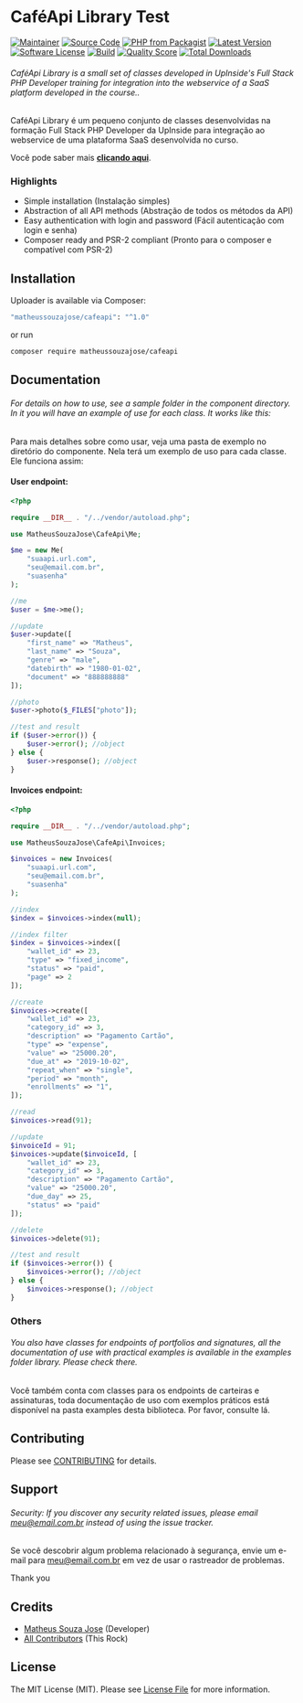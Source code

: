 # CaféApi Library Test

[![Maintainer](http://img.shields.io/badge/maintainer-@matheus_souzajose-blue.svg?style=flat-square)](https://www.instagram.com/matheus_souzajose)
[![Source Code](http://img.shields.io/badge/source-matheussouzajose/cafeapi-blue.svg?style=flat-square)](https://github.com/matheussouzajose/cafeapi)
[![PHP from Packagist](https://img.shields.io/packagist/php-v/matheussouzajose/cafeapi.svg?style=flat-square)](https://packagist.org/packages/matheussouzajose/cafeapi)
[![Latest Version](https://img.shields.io/github/release/matheussouzajose/cafeapi.svg?style=flat-square)](https://github.com/matheussouzajose/cafeapi/releases)
[![Software License](https://img.shields.io/badge/license-MIT-brightgreen.svg?style=flat-square)](LICENSE)
[![Build](https://img.shields.io/scrutinizer/build/g/matheussouzajose/cafeapi.svg?style=flat-square)](https://scrutinizer-ci.com/g/matheussouzajose/cafeapi)
[![Quality Score](https://img.shields.io/scrutinizer/g/matheussouzajose/cafeapi.svg?style=flat-square)](https://scrutinizer-ci.com/g/matheussouzajose/cafeapi)
[![Total Downloads](https://img.shields.io/packagist/dt/matheussouzajose/cafeapi.svg?style=flat-square)](https://packagist.org/packages/matheussouzajose/cafeapi)

###### CaféApi Library is a small set of classes developed in UpInside's Full Stack PHP Developer training for integration into the webservice of a SaaS platform developed in the course..

CaféApi Library é um pequeno conjunto de classes desenvolvidas na formação Full Stack PHP Developer da UpInside para integração ao webservice de uma plataforma SaaS desenvolvida no curso.

Você pode saber mais **[clicando aqui](https://www.upinside.com.br/fsphp)**.

### Highlights

- Simple installation (Instalação simples)
- Abstraction of all API methods (Abstração de todos os métodos da API)
- Easy authentication with login and password (Fácil autenticação com login e senha)
- Composer ready and PSR-2 compliant (Pronto para o composer e compatível com PSR-2)

## Installation

Uploader is available via Composer:

```bash
"matheussouzajose/cafeapi": "^1.0"
```

or run

```bash
composer require matheussouzajose/cafeapi
```

## Documentation

###### For details on how to use, see a sample folder in the component directory. In it you will have an example of use for each class. It works like this:

Para mais detalhes sobre como usar, veja uma pasta de exemplo no diretório do componente. Nela terá um exemplo de uso para cada classe. Ele funciona assim:

#### User endpoint:

```php
<?php

require __DIR__ . "/../vendor/autoload.php";

use MatheusSouzaJose\CafeApi\Me;

$me = new Me(
    "suaapi.url.com",
    "seu@email.com.br",
    "suasenha"
);

//me
$user = $me->me();

//update
$user->update([
    "first_name" => "Matheus",
    "last_name" => "Souza",
    "genre" => "male",
    "datebirth" => "1980-01-02",
    "document" => "888888888"
]);

//photo
$user->photo($_FILES["photo"]);

//test and result
if ($user->error()) {
    $user->error(); //object
} else {
    $user->response(); //object
}
```

#### Invoices endpoint:

```php
<?php

require __DIR__ . "/../vendor/autoload.php";

use MatheusSouzaJose\CafeApi\Invoices;

$invoices = new Invoices(
    "suaapi.url.com",
    "seu@email.com.br",
    "suasenha"
);

//index
$index = $invoices->index(null);

//index filter
$index = $invoices->index([
    "wallet_id" => 23,
    "type" => "fixed_income",
    "status" => "paid",
    "page" => 2
]);

//create
$invoices->create([
    "wallet_id" => 23,
    "category_id" => 3,
    "description" => "Pagamento Cartão",
    "type" => "expense",
    "value" => "25000.20",
    "due_at" => "2019-10-02",
    "repeat_when" => "single",
    "period" => "month",
    "enrollments" => "1",
]);

//read
$invoices->read(91);

//update
$invoiceId = 91;
$invoices->update($invoiceId, [
    "wallet_id" => 23,
    "category_id" => 3,
    "description" => "Pagamento Cartão",
    "value" => "25000.20",
    "due_day" => 25,
    "status" => "paid"
]);

//delete
$invoices->delete(91);

//test and result
if ($invoices->error()) {
    $invoices->error(); //object
} else {
    $invoices->response(); //object
}
```

### Others

###### You also have classes for endpoints of portfolios and signatures, all the documentation of use with practical examples is available in the examples folder library. Please check there.

Você também conta com classes para os endpoints de carteiras e assinaturas, toda documentação de uso com exemplos práticos está disponível na pasta examples desta biblioteca. Por favor, consulte lá.

## Contributing

Please see [CONTRIBUTING](https://github.com/matheussouzajose/cafeapi/blob/main/CONTRIBUTING.md) for details.

## Support

###### Security: If you discover any security related issues, please email meu@email.com.br instead of using the issue tracker.

Se você descobrir algum problema relacionado à segurança, envie um e-mail para meu@email.com.br em vez de usar o rastreador de problemas.

Thank you

## Credits

- [Matheus Souza Jose](https://github.com/matheussouzajose) (Developer)
- [All Contributors](https://github.com/matheussouzajose/cafeapi/contributors) (This Rock)

## License

The MIT License (MIT). Please see [License File](https://github.com/matheussouzajose/cafeapi/blob/main/LICENSE) for more information.